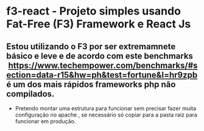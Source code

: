 # f3-react - Projeto simples usando Fat-Free (F3) Framework e React Js
## Estou utilizando o F3 por ser extremamnete básico e leve e de acordo com este benchmarks  https://www.techempower.com/benchmarks/#section=data-r15&hw=ph&test=fortune&l=hr9zpb é um dos mais rápidos frameworks php não compilados.

- Pretendo montar uma estrutura para funcionar sem precisar fazer muita configuração no apache , se necessário só copiar para a pasta raiz para funcionar em produção.
